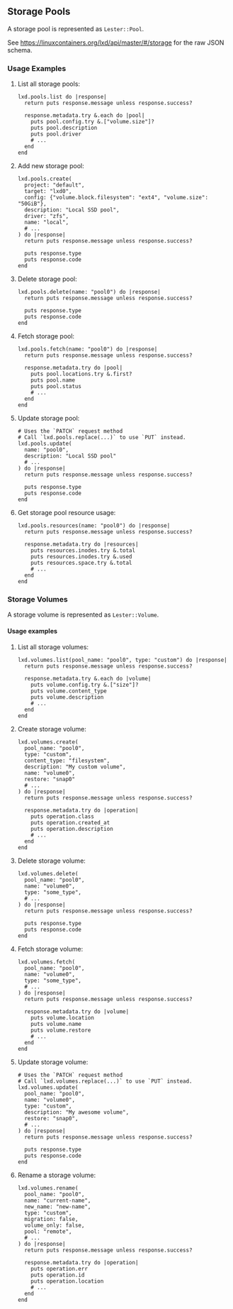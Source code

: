 ## Storage Pools

A storage pool is represented as `Lester::Pool`.

See <https://linuxcontainers.org/lxd/api/master/#/storage> for the raw JSON schema.

### Usage Examples

1. List all storage pools:

   ```crystal
   lxd.pools.list do |response|
     return puts response.message unless response.success?

     response.metadata.try &.each do |pool|
       puts pool.config.try &.["volume.size"]?
       puts pool.description
       puts pool.driver
       # ...
     end
   end
   ```

1. Add new storage pool:

   ```crystal
   lxd.pools.create(
     project: "default",
     target: "lxd0",
     config: {"volume.block.filesystem": "ext4", "volume.size": "50GiB"},
     description: "Local SSD pool",
     driver: "zfs",
     name: "local",
     # ...
   ) do |response|
     return puts response.message unless response.success?

     puts response.type
     puts response.code
   end
   ```

1. Delete storage pool:

   ```crystal
   lxd.pools.delete(name: "pool0") do |response|
     return puts response.message unless response.success?

     puts response.type
     puts response.code
   end
   ```

1. Fetch storage pool:

   ```crystal
   lxd.pools.fetch(name: "pool0") do |response|
     return puts response.message unless response.success?

     response.metadata.try do |pool|
       puts pool.locations.try &.first?
       puts pool.name
       puts pool.status
       # ...
     end
   end
   ```

1. Update storage pool:

   ```crystal
   # Uses the `PATCH` request method
   # Call `lxd.pools.replace(...)` to use `PUT` instead.
   lxd.pools.update(
     name: "pool0",
     description: "Local SSD pool"
     # ...
   ) do |response|
     return puts response.message unless response.success?

     puts response.type
     puts response.code
   end
   ```

1. Get storage pool resource usage:

   ```crystal
   lxd.pools.resources(name: "pool0") do |response|
     return puts response.message unless response.success?

     response.metadata.try do |resources|
       puts resources.inodes.try &.total
       puts resources.inodes.try &.used
       puts resources.space.try &.total
       # ...
     end
   end
   ```

### Storage Volumes

A storage volume is represented as `Lester::Volume`.

#### Usage examples

1. List all storage volumes:

   ```crystal
   lxd.volumes.list(pool_name: "pool0", type: "custom") do |response|
     return puts response.message unless response.success?

     response.metadata.try &.each do |volume|
       puts volume.config.try &.["size"]?
       puts volume.content_type
       puts volume.description
       # ...
     end
   end
   ```

1. Create storage volume:

   ```crystal
   lxd.volumes.create(
     pool_name: "pool0",
     type: "custom",
     content_type: "filesystem",
     description: "My custom volume",
     name: "volume0",
     restore: "snap0"
     # ...
   ) do |response|
     return puts response.message unless response.success?

     response.metadata.try do |operation|
       puts operation.class
       puts operation.created_at
       puts operation.description
       # ...
     end
   end
   ```

1. Delete storage volume:

   ```crystal
   lxd.volumes.delete(
     pool_name: "pool0",
     name: "volume0",
     type: "some_type",
     # ...
   ) do |response|
     return puts response.message unless response.success?

     puts response.type
     puts response.code
   end
   ```

1. Fetch storage volume:

   ```crystal
   lxd.volumes.fetch(
     pool_name: "pool0",
     name: "volume0",
     type: "some_type",
     # ...
   ) do |response|
     return puts response.message unless response.success?

     response.metadata.try do |volume|
       puts volume.location
       puts volume.name
       puts volume.restore
       # ...
     end
   end
   ```

1. Update storage volume:

   ```crystal
   # Uses the `PATCH` request method
   # Call `lxd.volumes.replace(...)` to use `PUT` instead.
   lxd.volumes.update(
     pool_name: "pool0",
     name: "volume0",
     type: "custom",
     description: "My awesome volume",
     restore: "snap0",
     # ...
   ) do |response|
     return puts response.message unless response.success?

     puts response.type
     puts response.code
   end
   ```

1. Rename a storage volume:

   ```crystal
   lxd.volumes.rename(
     pool_name: "pool0",
     name: "current-name",
     new_name: "new-name",
     type: "custom",
     migration: false,
     volume_only: false,
     pool: "remote",
     # ...
   ) do |response|
     return puts response.message unless response.success?

     response.metadata.try do |operation|
       puts operation.err
       puts operation.id
       puts operation.location
       # ...
     end
   end
   ```

